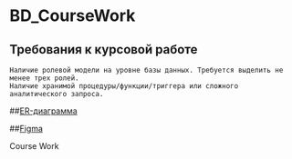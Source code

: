 # BD_CourseWork
## Требования к курсовой работе
    Наличие ролевой модели на уровне базы данных. Требуется выделить не менее трех ролей.
    Наличие хранимой процедуры/функции/триггера или сложного аналитического запроса.

##[ER-диаграмма](https://drive.google.com/file/d/1EsP4KfA0OaXmRu_0_dM5tpoNL5Tau3Qv/view?usp=sharing)

##[Figma](https://www.figma.com/file/D8p0fny0ln0X8NDsoVzrqP/%D0%94%D0%B8%D0%BC%D0%B0-%D0%BA%D1%83%D1%80%D1%81%D0%BE%D0%B2%D0%B0%D1%8F?node-id=0%3A1)

Course Work

